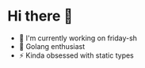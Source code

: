 # Hi there 👋

-  🔭 I'm currently working on friday-sh
- 🥶 Golang enthusiast
- ⚡️ Kinda obsessed with static types
